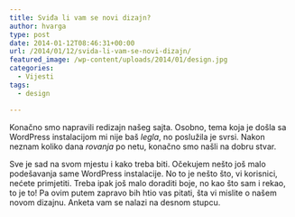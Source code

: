 ```yaml
---
title: Sviđa li vam se novi dizajn?
author: hvarga
type: post
date: 2014-01-12T08:46:31+00:00
url: /2014/01/12/svida-li-vam-se-novi-dizajn/
featured_image: /wp-content/uploads/2014/01/design.jpg
categories:
  - Vijesti
tags:
  - design

---
```

Konačno smo napravili redizajn našeg sajta. Osobno, tema koja je došla sa WordPress instalacijom mi nije baš _legla_, no poslužila je svrsi. Nakon neznam koliko dana _rovanja_ po netu, konačno smo našli na dobru stvar.

Sve je sad na svom mjestu i kako treba biti. Očekujem nešto još malo podešavanja same WordPress instalacije. No to je nešto što, vi korisnici, nećete primjetiti. Treba ipak još malo doraditi boje, no kao što sam i rekao, to je to! Pa ovim putem zapravo bih htio vas pitati, šta vi mislite o našem novom dizajnu. Anketa vam se nalazi na desnom stupcu.